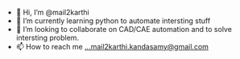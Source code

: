 - 👋 Hi, I’m @mail2karthi
- 🌱 I’m currently learning python to automate intersting stuff
- 💞️ I’m looking to collaborate on CAD/CAE automation  and to solve intersting problem. 
- 📫 How to reach me ...mail2karthi.kandasamy@gmail.com

<!---
mail2karthi/mail2karthi is a ✨ special ✨ repository because its `README.md` (this file) appears on your GitHub profile.
You can click the Preview link to take a look at your changes.
--->
